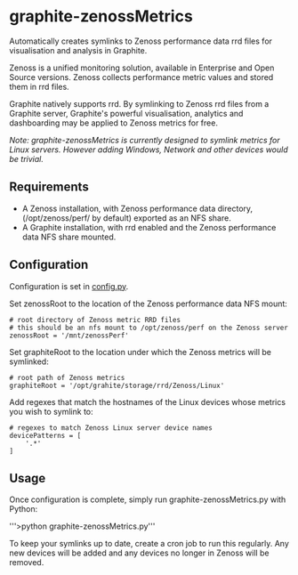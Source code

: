 graphite-zenossMetrics
======================

Automatically creates symlinks to Zenoss performance data rrd files for visualisation and analysis in Graphite.

Zenoss is a unified monitoring solution, available in Enterprise and Open Source versions. Zenoss collects performance metric values and stored them in rrd files.

Graphite natively supports rrd. By symlinking to Zenoss rrd files from a Graphite server, Graphite's powerful visualisation, analytics and dashboarding may be applied to Zenoss metrics for free.

*Note: graphite-zenossMetrics is currently designed to symlink metrics for Linux servers. However adding Windows, Network and other devices would be trivial.*

Requirements
----------------------

* A Zenoss installation, with Zenoss performance data directory, (/opt/zenoss/perf/ by default) exported as an NFS share.
* A Graphite installation, with rrd enabled and the Zenoss performance data NFS share mounted.

Configuration
----------------------

Configuration is set in [config.py](https://github.com/jstewart101/graphite-zenossMetrics/blob/master/config.py).

Set zenossRoot to the location of the Zenoss performance data NFS mount:

    # root directory of Zenoss metric RRD files
    # this should be an nfs mount to /opt/zenoss/perf on the Zenoss server
    zenossRoot = '/mnt/zenossPerf'

Set graphiteRoot to the location under which the Zenoss metrics will be symlinked:

    # root path of Zenoss metrics
    graphiteRoot = '/opt/grahite/storage/rrd/Zenoss/Linux'

Add regexes that match the hostnames of the Linux devices whose metrics you wish to symlink to:

    # regexes to match Zenoss Linux server device names
    devicePatterns = [
        '.*'
    ]

Usage
----------------------

Once configuration is complete, simply run graphite-zenossMetrics.py with Python:

'''>python graphite-zenossMetrics.py'''

To keep your symlinks up to date, create a cron job to run this regularly. Any new devices will be added and any devices no longer in Zenoss will be removed.

